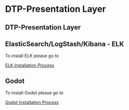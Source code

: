 # DTP-Presentation Layer

## DTP-Presentation Layer

## ElasticSearch/LogStash/Kibana - ELK
To install ELK please go to

[ELK Installation Process](/presentationlayer/ElasticSearch_Kibana_Logstash/README.md)

## Godot
To install Godot please go to

[Godot Installation Process](/presentationlayer/godot/README.md)
